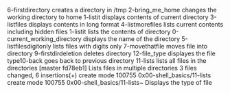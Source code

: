 6-firstdirectory creates a directory in /tmp
2-bring_me_home changes the working directory to home
1-listit displays contents of current directory
3-listfiles displays contents in long format
4-listmorefiles lists current contents including hidden files
1-listit lists the contents of directory
0-current_working_directory displays the name of the directory
5-listfilesdigitonly lists files with digits only
7-movethatfile moves file into directory
9-firstdirdeletion deletes directory
12-file_type displayes the file type10-back goes back to previous directory
11-lists lists all files in the directories
[master fd78eb1] Lists files in multiple directories
 3 files changed, 6 insertions(+)
 create mode 100755 0x00-shell_basics/11-lists
 create mode 100755 0x00-shell_basics/11-lists~
Displays the type of file
